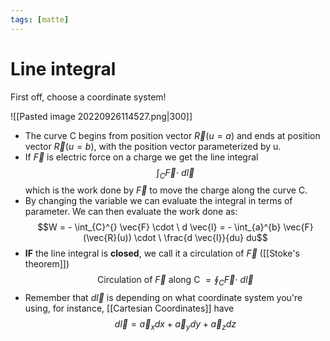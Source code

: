 ```yaml
---
tags: [matte]
---
```

# Line integral 
First off, choose a coordinate system!

![[Pasted image 20220926114527.png|300]]
- The curve C begins from position vector $\vec{R}(u=a)$ and ends at position vector $\vec{R}(u=b)$, with the position vector parameterized by u.
- If $\vec{F}$ is electric force on a charge we get the line integral $$\int_{C}^{} \vec{F} \cdot \ d \vec{l}$$ which is the work done by $\vec{F}$ to move the charge along the curve C.
- By changing the variable we can evaluate the integral in terms of parameter. We can then evaluate the work done as: $$W = - \int_{C}^{} \vec{F} \cdot \ d \vec{l} = - \int_{a}^{b} \vec{F} (\vec{R}(u)) \cdot \ \frac{d \vec{l}}{du} du$$
- **IF** the line integral is **closed**, we call it a circulation of $\vec{F}$ ([[Stoke's theorem]]) $$\text{Circulation of } \vec{F} \text{ along C } = \oint_{C}^{} \vec{F} \cdot \ d \vec{l}$$
- Remember that $d \vec{l}$ is depending on what coordinate system you're using,
  for instance, [[Cartesian Coordinates]] have $$d \vec{l} = \vec{a}_{x}dx + \vec{a}_{y}dy + \vec{a}_{z}dz$$
  

